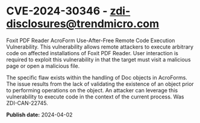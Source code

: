 # CVE-2024-30346 - zdi-disclosures@trendmicro.com

Foxit PDF Reader AcroForm Use-After-Free Remote Code Execution Vulnerability. This vulnerability allows remote attackers to execute arbitrary code on affected installations of Foxit PDF Reader. User interaction is required to exploit this vulnerability in that the target must visit a malicious page or open a malicious file.

The specific flaw exists within the handling of Doc objects in AcroForms. The issue results from the lack of validating the existence of an object prior to performing operations on the object. An attacker can leverage this vulnerability to execute code in the context of the current process. Was ZDI-CAN-22745.

**Publish date:** 2024-04-02
